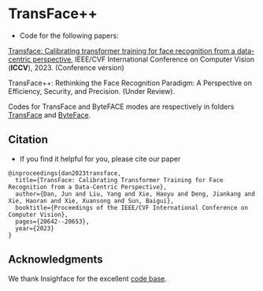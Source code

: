 # TransFace++
* Code for the following papers:

[Transface: Calibrating transformer training for face recognition from a data-centric perspective](https://openaccess.thecvf.com/content/ICCV2023/html/Dan_TransFace_Calibrating_Transformer_Training_for_Face_Recognition_from_a_Data-Centric_ICCV_2023_paper.html), IEEE/CVF International Conference on Computer Vision (**ICCV**), 2023. (Conference version)

TransFace++: Rethinking the Face Recognition Paradigm: A Perspective on Efficiency, Security, and Precision. (Under Review).

Codes for TransFace and ByteFACE modes are respectively in folders [TransFace](https://github.com/DanJun6737/TransFace_pp/tree/main/TransFace) and [ByteFace](https://github.com/DanJun6737/TransFace_pp/tree/main/ByteFace).

## Citation
* If you find it helpful for you, please cite our paper
```
@inproceedings{dan2023transface,
  title={TransFace: Calibrating Transformer Training for Face Recognition from a Data-Centric Perspective},
  author={Dan, Jun and Liu, Yang and Xie, Haoyu and Deng, Jiankang and Xie, Haoran and Xie, Xuansong and Sun, Baigui},
  booktitle={Proceedings of the IEEE/CVF International Conference on Computer Vision},
  pages={20642--20653},
  year={2023}
}
```

## Acknowledgments
We thank Insighface for the excellent [code base](https://github.com/deepinsight/insightface/tree/master/recognition/arcface_torch).
